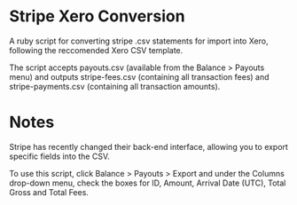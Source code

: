 # Stripe Xero Conversion
A ruby script for converting stripe .csv statements for import into Xero,
following the reccomended Xero CSV template.

The script accepts payouts.csv (available from the Balance > Payouts menu) and outputs stripe-fees.csv (containing all transaction fees) and stripe-payments.csv (containing all transaction amounts).

# Notes
Stripe has recently changed their back-end interface, allowing you to export
specific fields into the CSV.

To use this script, click Balance > Payouts > Export and under the Columns
drop-down menu, check the boxes for ID, Amount, Arrival Date (UTC), Total Gross and Total
Fees.
